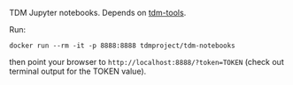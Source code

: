 TDM Jupyter notebooks. Depends on [tdm-tools](https://github.com/tdm-project/tdm-tools).

Run:

`docker run --rm -it -p 8888:8888 tdmproject/tdm-notebooks`

then point your browser to `http://localhost:8888/?token=TOKEN` (check out terminal output for the TOKEN value).
